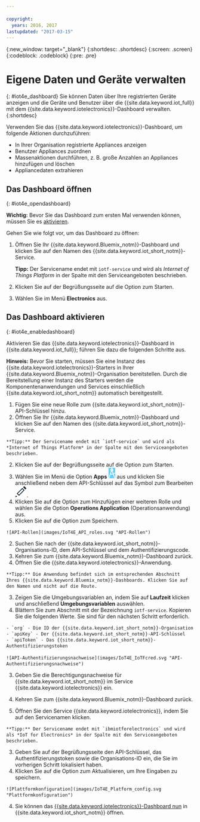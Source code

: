 ```yaml
---

copyright:
  years: 2016, 2017
lastupdated: "2017-03-15"
---
```


<!-- Common attributes used in the template are defined as follows: -->
{:new_window: target="\_blank"}
{:shortdesc: .shortdesc}
{:screen: .screen}
{:codeblock: .codeblock}
{:pre: .pre}

# Eigene Daten und Geräte verwalten
{: #iot4e_dashboard}
Sie können Daten über Ihre registrierten Geräte anzeigen und die Geräte und Benutzer über die
{{site.data.keyword.iot_full}} mit dem {{site.data.keyword.iotelectronics}}-Dashboard verwalten.
{:shortdesc}

Verwenden Sie das {{site.data.keyword.iotelectronics}}-Dashboard, um folgende Aktionen durchzuführen:
- In Ihrer Organisation registrierte Appliances anzeigen
- Benutzer Appliances zuordnen
- Massenaktionen durchführen, z. B. große Anzahlen an Appliances hinzufügen und löschen
- Appliancedaten extrahieren

## Das Dashboard öffnen
{: #iot4e_opendashboard}

**Wichtig:** Bevor Sie das Dashboard zum ersten Mal verwenden können, müssen Sie es [aktivieren](#iot4e_enabledashboard).

Gehen Sie wie folgt vor, um das Dashboard zu öffnen:
1. Öffnen Sie Ihr {{site.data.keyword.Bluemix_notm}}-Dashboard und klicken Sie auf den Namen des {{site.data.keyword.iot_short_notm}}-Service.  

    **Tipp:** Der Servicename endet mit `iotf-service` und wird als *Internet of Things Platform* in der Spalte mit den Serviceangeboten beschrieben.
2. Klicken Sie auf der Begrüßungsseite auf die Option zum Starten.
3. Wählen Sie im Menü **Electronics** aus.

## Das Dashboard aktivieren
{: #iot4e_enabledashboard}

Aktivieren Sie das {{site.data.keyword.iotelectronics}}-Dashboard in {{site.data.keyword.iot_full}}; führen Sie dazu die folgenden Schritte aus.

  **Hinweis:** Bevor Sie starten, müssen Sie eine Instanz des {{site.data.keyword.iotelectronics}}-Starters in Ihrer {{site.data.keyword.Bluemix_notm}}-Organisation bereitstellen. Durch die Bereitstellung einer Instanz des Starters werden die Komponentenanwendungen und Services einschließlich {{site.data.keyword.iot_short_notm}} automatisch bereitgestellt.

1. Fügen Sie eine neue Rolle zum {{site.data.keyword.iot_short_notm}}-API-Schlüssel hinzu.
  1. Öffnen Sie Ihr {{site.data.keyword.Bluemix_notm}}-Dashboard und klicken Sie auf den Namen des {{site.data.keyword.iot_short_notm}}-Service.  

    **Tipp:** Der Servicename endet mit `iotf-service` und wird als *Internet of Things Platform* in der Spalte mit den Serviceangeboten beschrieben.
  2. Klicken Sie auf der Begrüßungsseite auf die Option zum Starten.
  3. Wählen Sie im Menü die Option **Apps** ![Symbol für Apps](images/IOT_Icons_apps2.svg "Symbol für Apps") aus und klicken Sie anschließend neben dem API-Schlüssel auf das Symbol zum Bearbeiten ![Symbol zum Bearbeiten](images/IOT_Icons_Edit_Active_50.svg "Symbol zum Bearbeiten").
  4. Klicken Sie auf die Option zum Hinzufügen einer weiteren Rolle und wählen Sie die Option **Operations Application** (Operationsanwendung) aus.
  5. Klicken Sie auf die Option zum Speichern.

    ![API-Rollen](images/IoT4E_API_roles.svg "API-Rollen")

2. Suchen Sie nach der {{site.data.keyword.iot_short_notm}}-Organisations-ID, dem API-Schlüssel und dem Authentifizierungscode.
  1. Kehren Sie zum {{site.data.keyword.Bluemix_notm}}-Dashboard zurück.
  2. Öffnen Sie die {{site.data.keyword.iotelectronics}}-Anwendung.

    **Tipp:** Die Anwendung befindet sich im entsprechenden Abschnitt Ihres {{site.data.keyword.Bluemix_notm}}-Dashboards. Klicken Sie auf den Namen und nicht auf die Route.
  3. Zeigen Sie die Umgebungsvariablen an, indem Sie auf **Laufzeit** klicken und anschließend **Umgebungsvariablen** auswählen.
  4. Blättern Sie zum Abschnitt mit der Bezeichnung `iotf-service`. Kopieren Sie die folgenden Werte. Sie sind für den nächsten Schritt erforderlich.

    - `org` - Die ID der {{site.data.keyword.iot_short_notm}}-Organisation
    - `apiKey` - Der {{site.data.keyword.iot_short_notm}}-API-Schlüssel
    - `apiToken` - Das {{site.data.keyword.iot_short_notm}}-Authentifizierungstoken  

    ![API-Authentifizierungsnachweise](images/IoT4E_IoTFcred.svg "API-Authentifizierungsnachweise")

3. Geben Sie die Berechtigungsnachweise für {{site.data.keyword.iot_short_notm}} im Service {{site.data.keyword.iotelectronics}} ein.

  1. Kehren Sie zum {{site.data.keyword.Bluemix_notm}}-Dashboard zurück.
  2. Öffnen Sie den Service {{site.data.keyword.iotelectronics}}, indem Sie auf den Servicenamen klicken.

    **Tipp:** Der Servicename endet mit `ibmiotforelectronics` und wird als *IoT for Electronics* in der Spalte mit den Serviceangeboten beschrieben.
  3. Geben Sie auf der Begrüßungsseite den API-Schlüssel, das Authentifizierungstoken sowie die Organisations-ID ein, die Sie im vorherigen Schritt lokalisiert haben.
  4. Klicken Sie auf die Option zum Aktualisieren, um Ihre Eingaben zu speichern.

    ![Plattformkonfiguration](images/IoT4E_Platform_config.svg "Plattformkonfiguration")

4. Sie können das [{{site.data.keyword.iotelectronics}}-Dashboard nun](#iot4e_opendashboard) in {{site.data.keyword.iot_short_notm}} öffnen.
